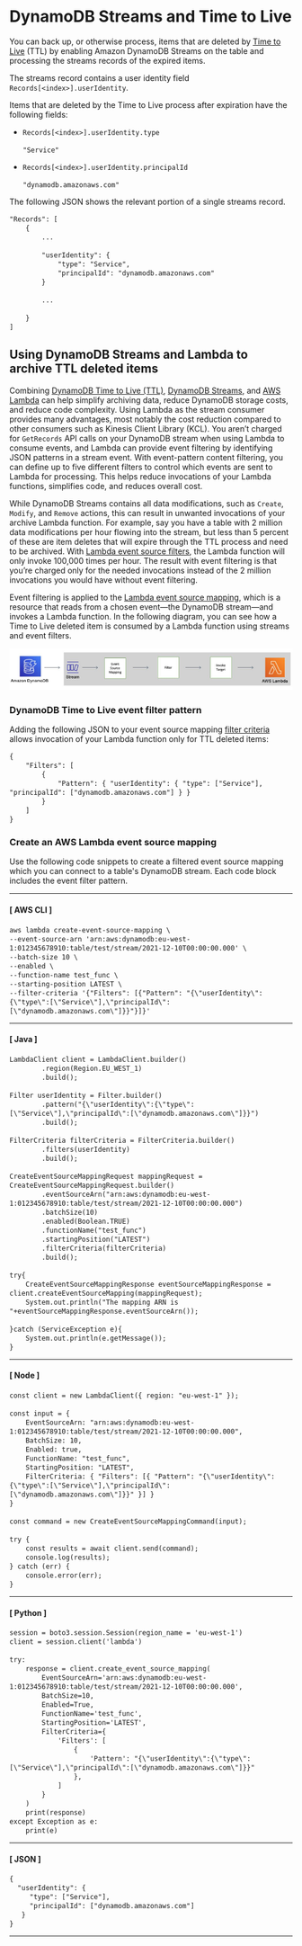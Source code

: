 # DynamoDB Streams and Time to Live<a name="time-to-live-ttl-streams"></a>

You can back up, or otherwise process, items that are deleted by [Time to Live](TTL.md) \(TTL\) by enabling Amazon DynamoDB Streams on the table and processing the streams records of the expired items\.

The streams record contains a user identity field `Records[<index>].userIdentity`\.

Items that are deleted by the Time to Live process after expiration have the following fields:
+ `Records[<index>].userIdentity.type`

  `"Service"`
+ `Records[<index>].userIdentity.principalId`

  `"dynamodb.amazonaws.com"`

The following JSON shows the relevant portion of a single streams record\.

```
"Records": [
    {
        ...

        "userIdentity": {
            "type": "Service",
            "principalId": "dynamodb.amazonaws.com"
        }

        ...

    }
]
```

## Using DynamoDB Streams and Lambda to archive TTL deleted items<a name="streams-archive-ttl-deleted-items"></a>

Combining [DynamoDB Time to Live \(TTL\)](https://docs.aws.amazon.com/amazondynamodb/latest/developerguide/TTL.html), [DynamoDB Streams](https://docs.aws.amazon.com/amazondynamodb/latest/developerguide/Streams.html), and [AWS Lambda](http://aws.amazon.com/lambda/) can help simplify archiving data, reduce DynamoDB storage costs, and reduce code complexity\. Using Lambda as the stream consumer provides many advantages, most notably the cost reduction compared to other consumers such as Kinesis Client Library \(KCL\)\. You aren’t charged for `GetRecords` API calls on your DynamoDB stream when using Lambda to consume events, and Lambda can provide event filtering by identifying JSON patterns in a stream event\. With event\-pattern content filtering, you can define up to five different filters to control which events are sent to Lambda for processing\. This helps reduce invocations of your Lambda functions, simplifies code, and reduces overall cost\.

While DynamoDB Streams contains all data modifications, such as `Create`, `Modify`, and `Remove` actions, this can result in unwanted invocations of your archive Lambda function\. For example, say you have a table with 2 million data modifications per hour flowing into the stream, but less than 5 percent of these are item deletes that will expire through the TTL process and need to be archived\. With [Lambda event source filters](https://docs.aws.amazon.com/lambda/latest/dg/invocation-eventfiltering.html), the Lambda function will only invoke 100,000 times per hour\. The result with event filtering is that you’re charged only for the needed invocations instead of the 2 million invocations you would have without event filtering\.

Event filtering is applied to the [Lambda event source mapping](https://docs.aws.amazon.com/lambda/latest/dg/invocation-eventsourcemapping.html), which is a resource that reads from a chosen event—the DynamoDB stream—and invokes a Lambda function\. In the following diagram, you can see how a Time to Live deleted item is consumed by a Lambda function using streams and event filters\.

![\[Image NOT FOUND\]](./images/streams-lambda-ttl.png)

### DynamoDB Time to Live event filter pattern<a name="ttl-event-filter-pattern"></a>

Adding the following JSON to your event source mapping [filter criteria](https://docs.aws.amazon.com/lambda/latest/dg/API_FilterCriteria.html) allows invocation of your Lambda function only for TTL deleted items:

```
{
    "Filters": [
        {
            "Pattern": { "userIdentity": { "type": ["Service"], "principalId": ["dynamodb.amazonaws.com"] } }
        }
    ]
}
```

### Create an AWS Lambda event source mapping<a name="create-event-source-mapping"></a>

Use the following code snippets to create a filtered event source mapping which you can connect to a table's DynamoDB stream\. Each code block includes the event filter pattern\.

------
#### [ AWS CLI ]

```
aws lambda create-event-source-mapping \
--event-source-arn 'arn:aws:dynamodb:eu-west-1:012345678910:table/test/stream/2021-12-10T00:00:00.000' \
--batch-size 10 \
--enabled \
--function-name test_func \
--starting-position LATEST \
--filter-criteria '{"Filters": [{"Pattern": "{\"userIdentity\":{\"type\":[\"Service\"],\"principalId\":[\"dynamodb.amazonaws.com\"]}}"}]}'
```

------
#### [ Java ]

```
LambdaClient client = LambdaClient.builder()
        .region(Region.EU_WEST_1)
        .build();

Filter userIdentity = Filter.builder()
        .pattern("{\"userIdentity\":{\"type\":[\"Service\"],\"principalId\":[\"dynamodb.amazonaws.com\"]}}")
        .build();

FilterCriteria filterCriteria = FilterCriteria.builder()
        .filters(userIdentity)
        .build();

CreateEventSourceMappingRequest mappingRequest = CreateEventSourceMappingRequest.builder()
        .eventSourceArn("arn:aws:dynamodb:eu-west-1:012345678910:table/test/stream/2021-12-10T00:00:00.000")
        .batchSize(10)
        .enabled(Boolean.TRUE)
        .functionName("test_func")
        .startingPosition("LATEST")
        .filterCriteria(filterCriteria)
        .build();

try{
    CreateEventSourceMappingResponse eventSourceMappingResponse = client.createEventSourceMapping(mappingRequest);
    System.out.println("The mapping ARN is "+eventSourceMappingResponse.eventSourceArn());

}catch (ServiceException e){
    System.out.println(e.getMessage());
}
```

------
#### [ Node ]

```
const client = new LambdaClient({ region: "eu-west-1" });

const input = {
    EventSourceArn: "arn:aws:dynamodb:eu-west-1:012345678910:table/test/stream/2021-12-10T00:00:00.000",
    BatchSize: 10,
    Enabled: true,
    FunctionName: "test_func",
    StartingPosition: "LATEST",
    FilterCriteria: { "Filters": [{ "Pattern": "{\"userIdentity\":{\"type\":[\"Service\"],\"principalId\":[\"dynamodb.amazonaws.com\"]}}" }] }
}

const command = new CreateEventSourceMappingCommand(input);

try {
    const results = await client.send(command);
    console.log(results);
} catch (err) {
    console.error(err);
}
```

------
#### [ Python ]

```
session = boto3.session.Session(region_name = 'eu-west-1')
client = session.client('lambda')

try:
    response = client.create_event_source_mapping(
        EventSourceArn='arn:aws:dynamodb:eu-west-1:012345678910:table/test/stream/2021-12-10T00:00:00.000',
        BatchSize=10,
        Enabled=True,
        FunctionName='test_func',
        StartingPosition='LATEST',
        FilterCriteria={
            'Filters': [
                {
                    'Pattern': "{\"userIdentity\":{\"type\":[\"Service\"],\"principalId\":[\"dynamodb.amazonaws.com\"]}}"
                },
            ]
        }
    )
    print(response)
except Exception as e:
    print(e)
```

------
#### [ JSON ]

```
{
  "userIdentity": {
     "type": ["Service"],
     "principalId": ["dynamodb.amazonaws.com"]
   }
}
```

------